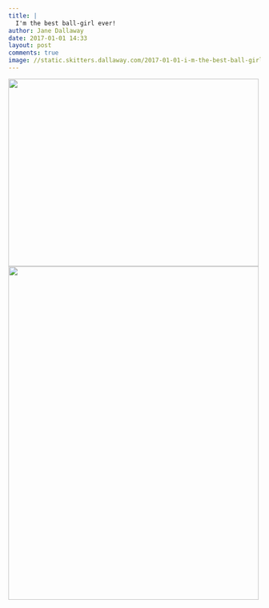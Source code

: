 ```yaml
---
title: |
  I'm the best ball-girl ever!
author: Jane Dallaway
date: 2017-01-01 14:33
layout: post
comments: true
image: //static.skitters.dallaway.com/2017-01-01-i-m-the-best-ball-girl-ever-thumb-IMG_8936.JPG
---
```


<div>
        <a href="//static.skitters.dallaway.com/2017-01-01-i-m-the-best-ball-girl-ever-fullsize-IMG_8936.JPG">
          <img src="//static.skitters.dallaway.com/2017-01-01-i-m-the-best-ball-girl-ever-thumb-IMG_8936.JPG" width="500" height="375"/>
        </a>
      </div><div>
        <a href="//static.skitters.dallaway.com/2017-01-01-i-m-the-best-ball-girl-ever-fullsize-IMG_8937.JPG">
          <img src="//static.skitters.dallaway.com/2017-01-01-i-m-the-best-ball-girl-ever-thumb-IMG_8937.JPG" width="500" height="667"/>
        </a>
      </div>


  
      
